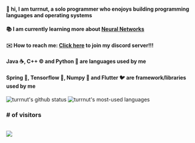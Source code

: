 #### 👋 hi, I am turrnut, a solo programmer who enojoys building programming languages and operating systems
#### 📚 I am currently learning more about [Neural Networks](https://www.tensorflow.org/)
#### ✉️ How to reach me: [Click here](https://discord.gg/HVDPrSQ3) to join my discord server!!!
#### Java ☕, C++ © and Python 🐍 are languages used by me
#### Spring 🌿, Tensorflow 🧠, Numpy 🔢 and Flutter 🐦 are framework/libraries used by me
![turrnut's github status](https://github-readme-stats.vercel.app/api?username=turrnut&layout=compact&theme=github_dark)
![turrnut's most-used languages](https://github-readme-stats.vercel.app/api/top-langs/?username=turrnut&layout=compact&theme=github_dark)

<p align="center"> 
  <h3># of visitors</h3><br>
  <img src="https://profile-counter.glitch.me/turrnut/count.svg" />
</p>
